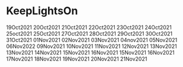 # KeepLightsOn
19Oct2021
20Oct2021
21Oct2021
22Oct2021
23Oct2021
24Oct2021
25oct2021
25Oct2021
27Oct2021
28Oct2021
29Oct2021
30Oct2021
31Oct2021
01Nov2021
02Nov2021
03Nov2021
04nov2021
05Nov2021
06Nov2022
09Nov2021
10Nov2021
11Nov2021
12Nov2021
13Nov2021
13Nov2021
14Nov2021
15Nov2021
16Nov2021
15Nov2021
16Nov2021
17Nov2021
18Nov2021 
19Nov2021
20Nov2021
21Nov2021


